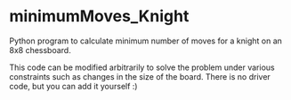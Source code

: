 # minimumMoves_Knight
Python program to calculate minimum number of moves for a knight on an 8x8 chessboard. 

This code can be modified arbitrarily to solve the problem under various constraints such as changes in the size of the board. 
There is no driver code, but you can add it yourself :) 
